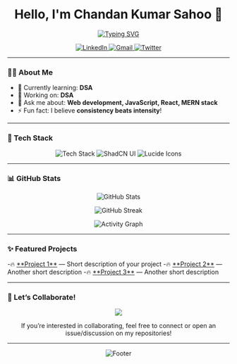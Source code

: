 <!-- 👋 Hey there, welcome to my profile! -->

<h1 align="center">Hello, I'm Chandan Kumar Sahoo 👋</h1>
<p align="center">
  <a href="https://github.com/chandankumar171">
    <img src="https://readme-typing-svg.herokuapp.com?font=Fira+Code&weight=500&size=30&pause=1000&center=true&width=435&lines=Full+Stack+Developer;MERN+Stack+Enthusiast;Open+Source+Contributor;Tech+Explorer+%F0%9F%9A%80" alt="Typing SVG" />
  </a>
</p>

<p align="center">
  <a href="https://linkedin.com/in/[your-linkedin-username]" target="_blank">
    <img alt="LinkedIn" src="https://img.shields.io/badge/LinkedIn-blue?logo=linkedin&style=for-the-badge&logoColor=white" />
  </a>
  <a href="mailto:chandankumarsahoo171@gmail.com" target="_blank">
    <img alt="Gmail" src="https://img.shields.io/badge/Gmail-red?logo=gmail&style=for-the-badge&logoColor=white" />
  </a>
  <a href="https://twitter.com/[your-twitter-username]" target="_blank">
    <img alt="Twitter" src="https://img.shields.io/badge/Twitter-1DA1F2?logo=twitter&style=for-the-badge&logoColor=white" />
  </a>
</p>

---

### 🧑‍💻 About Me
- 🌱 Currently learning: **DSA**
- 💼 Working on: **DSA**
- 💬 Ask me about: **Web development, JavaScript, React, MERN stack**
- ⚡ Fun fact: I believe **consistency beats intensity**!

---

### 🚀 Tech Stack
<p align="center">
  <img src="https://skillicons.dev/icons?i=react,redux,nextjs,tailwind,typescript,nodejs,express,mongodb,mysql,html,css,js" alt="Tech Stack" />
  <img src="https://img.shields.io/badge/ShadCN%20UI-%230059ff?style=for-the-badge&logo=vercel&logoColor=white" alt="ShadCN UI" />
  <img src="https://img.shields.io/badge/Lucide%20Icons-%23FFD700?style=for-the-badge&logo=lucide&logoColor=black" alt="Lucide Icons" />
</p>


---

### 📊 GitHub Stats
<p align="center">
  <img src="https://github-readme-stats.vercel.app/api?username=chandankumar171&show_icons=true&theme=tokyonight&hide_border=true&count_private=true" alt="GitHub Stats" />
</p>

<p align="center">
  <img src="https://streak-stats.demolab.com?user=chandankumar171&theme=tokyonight&hide_border=true" alt="GitHub Streak" />
</p>

<p align="center">
  <img src="https://github-readme-activity-graph.vercel.app/graph?username=chandankumar171&theme=tokyonight&hide_border=true" alt="Activity Graph" />
</p>

---

### ✨ Featured Projects
<p align="left">
  -🔥 <a href="https://github.com/chandankumar171/[repo1]">**Project 1**</a> — Short description of your project  
  -🔥 <a href="https://github.com/chandankumar171/[repo2]">**Project 2**</a> — Another short description  
  -🔥 <a href="https://github.com/chandankumar171/[repo3]">**Project 3**</a> — Another short description  
</p>

---

### 🌟 Let’s Collaborate!
<p align="center">
  <img src="https://img.shields.io/badge/Open%20Source-💖-brightgreen?style=for-the-badge" />
</p>

<p align="center">If you’re interested in collaborating, feel free to connect or open an issue/discussion on my repositories!</p>

---

<p align="center">
  <img src="https://capsule-render.vercel.app/api?type=waving&color=0e75b6&height=200&section=footer&text=Thanks%20for%20visiting!&fontSize=30&fontColor=ffffff" alt="Footer" />
</p>



